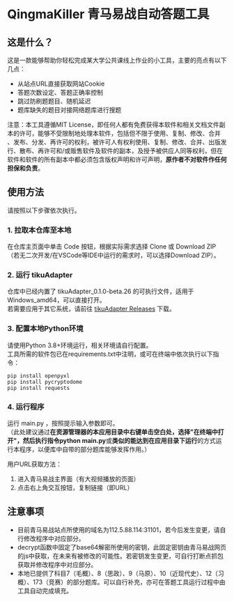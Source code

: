 # QingmaKiller 青马易战自动答题工具

## 这是什么？
这是一款能够帮助你轻松完成某大学公共课线上作业的小工具，主要的亮点有以下几点：
 * 从站点URL直接获取网站Cookie
 * 答题次数设定、答题正确率控制
 * 跳过防刷题题目、随机延迟
 * 题库缺失的题目对接网络题库进行搜题

注意：本工具遵循MIT License，即任何人都有免费获得本软件和相关文档文件副本的许可，能够不受限制地处理本软件，包括但不限于使用、复制、修改、合并 、发布、分发、再许可的权利，被许可人有权利使用、复制、修改、合并、出版发行、散布、再许可和/或贩售软件及软件的副本，及授予被供应人同等权利，但在软件和软件的所有副本中都必须包含版权声明和许可声明，**原作者不对软件作任何担保和负责**。

## 使用方法
请按照以下步骤依次执行。

### 1. **拉取本仓库至本地**
在仓库主页面中单击 Code 按钮，根据实际需求选择 Clone 或 Download ZIP（若无二次开发/在VSCode等IDE中运行的需求时，可以选择Download ZIP）。

### 2. **运行 tikuAdapter**
仓库中已经内置了 tikuAdapter_0.1.0-beta.26 的可执行文件，适用于Windows_amd64，可以直接打开。  
若需要应用于其它系统，请前往 [tikuAdapter Releases](https://github.com/DokiDoki1103/tikuAdapter/releases) 下载。

### 3. **配置本地Python环境**
请使用Python 3.8+环境运行，相关环境请自行配置。  
工具所需的软件包已在requirements.txt中注明，或可在终端中依次执行以下指令：
    
    pip install openpyxl
    pip install pycryptodome
    pip install requests

### 4. **运行程序**
运行 main.py ，按照提示输入参数即可。  
（此处建议通过**在资源管理器的本应用目录中右键单击空白处，选择"在终端中打开"，然后执行指令python main.py**或**类似的能达到在应用目录下运行**的方式运行本程序，以便库中自带的部分题库能够发挥作用。）

用户URL获取方法：
1. 进入青马易战主界面（有大视频播放的页面）
2. 点击右上角交互按钮，复制链接（即URL）

## 注意事项
* 目前青马易战站点所使用的域名为112.5.88.114:31101，若今后发生变更，请自行修改程序中对应部分。
* decrypt函数中固定了base64解密所使用的密钥，此固定密钥由青马易战网页的js中获取，在未来有被修改的可能性。若密钥发生变更，可自行打断点抓包获取并修改程序中对应部分。
* 本地已提供了科目7（毛概）、8（思政）、9（马原）、10（近现代史）、12（习概）、173（竞赛）的部分题库。可以自行补充，亦可在答题工具运行过程中由工具自动完成填充。  
